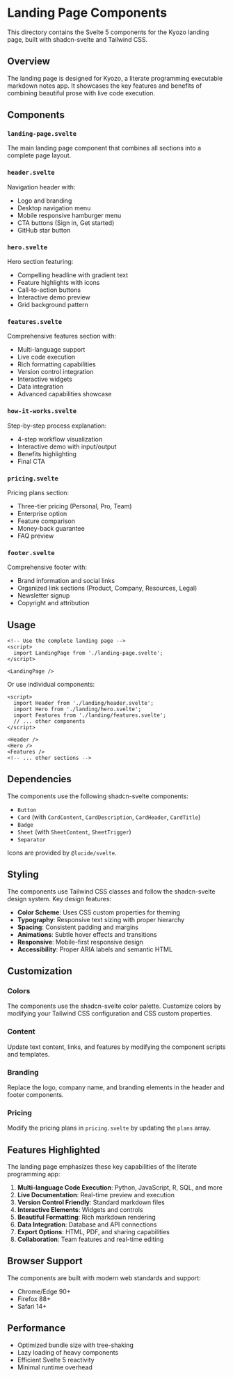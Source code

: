 # Landing Page Components

This directory contains the Svelte 5 components for the Kyozo landing page, built with shadcn-svelte and Tailwind CSS.

## Overview

The landing page is designed for Kyozo, a literate programming executable markdown notes app. It showcases the key features and benefits of combining beautiful prose with live code execution.

## Components

### `landing-page.svelte`

The main landing page component that combines all sections into a complete page layout.

### `header.svelte`

Navigation header with:

- Logo and branding
- Desktop navigation menu
- Mobile responsive hamburger menu
- CTA buttons (Sign in, Get started)
- GitHub star button

### `hero.svelte`

Hero section featuring:

- Compelling headline with gradient text
- Feature highlights with icons
- Call-to-action buttons
- Interactive demo preview
- Grid background pattern

### `features.svelte`

Comprehensive features section with:

- Multi-language support
- Live code execution
- Rich formatting capabilities
- Version control integration
- Interactive widgets
- Data integration
- Advanced capabilities showcase

### `how-it-works.svelte`

Step-by-step process explanation:

- 4-step workflow visualization
- Interactive demo with input/output
- Benefits highlighting
- Final CTA

### `pricing.svelte`

Pricing plans section:

- Three-tier pricing (Personal, Pro, Team)
- Enterprise option
- Feature comparison
- Money-back guarantee
- FAQ preview

### `footer.svelte`

Comprehensive footer with:

- Brand information and social links
- Organized link sections (Product, Company, Resources, Legal)
- Newsletter signup
- Copyright and attribution

## Usage

```svelte
<!-- Use the complete landing page -->
<script>
  import LandingPage from './landing-page.svelte';
</script>

<LandingPage />
```

Or use individual components:

```svelte
<script>
  import Header from './landing/header.svelte';
  import Hero from './landing/hero.svelte';
  import Features from './landing/features.svelte';
  // ... other components
</script>

<Header />
<Hero />
<Features />
<!-- ... other sections -->
```

## Dependencies

The components use the following shadcn-svelte components:

- `Button`
- `Card` (with `CardContent`, `CardDescription`, `CardHeader`, `CardTitle`)
- `Badge`
- `Sheet` (with `SheetContent`, `SheetTrigger`)
- `Separator`

Icons are provided by `@lucide/svelte`.

## Styling

The components use Tailwind CSS classes and follow the shadcn-svelte design system. Key design features:

- **Color Scheme**: Uses CSS custom properties for theming
- **Typography**: Responsive text sizing with proper hierarchy
- **Spacing**: Consistent padding and margins
- **Animations**: Subtle hover effects and transitions
- **Responsive**: Mobile-first responsive design
- **Accessibility**: Proper ARIA labels and semantic HTML

## Customization

### Colors

The components use the shadcn-svelte color palette. Customize colors by modifying your Tailwind CSS configuration and CSS custom properties.

### Content

Update text content, links, and features by modifying the component scripts and templates.

### Branding

Replace the logo, company name, and branding elements in the header and footer components.

### Pricing

Modify the pricing plans in `pricing.svelte` by updating the `plans` array.

## Features Highlighted

The landing page emphasizes these key capabilities of the literate programming app:

1. **Multi-language Code Execution**: Python, JavaScript, R, SQL, and more
2. **Live Documentation**: Real-time preview and execution
3. **Version Control Friendly**: Standard markdown files
4. **Interactive Elements**: Widgets and controls
5. **Beautiful Formatting**: Rich markdown rendering
6. **Data Integration**: Database and API connections
7. **Export Options**: HTML, PDF, and sharing capabilities
8. **Collaboration**: Team features and real-time editing

## Browser Support

The components are built with modern web standards and support:

- Chrome/Edge 90+
- Firefox 88+
- Safari 14+

## Performance

- Optimized bundle size with tree-shaking
- Lazy loading of heavy components
- Efficient Svelte 5 reactivity
- Minimal runtime overhead
